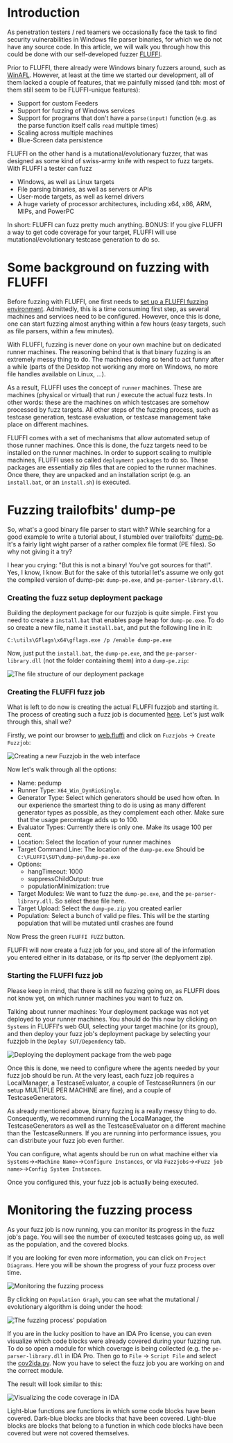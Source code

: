 <!---
Copyright 2017-2020 Siemens AG

Permission is hereby granted, free of charge, to any person obtaining a
copy of this software and associated documentation files (the
"Software"), to deal in the Software without restriction, including without
limitation the rights to use, copy, modify, merge, publish, distribute,
sublicense, and/or sell copies of the Software, and to permit persons to whom the
Software is furnished to do so, subject to the following conditions:

The above copyright notice and this permission notice shall be
included in all copies or substantial portions of the Software.

THE SOFTWARE IS PROVIDED "AS IS", WITHOUT WARRANTY OF ANY KIND, EXPRESS
OR IMPLIED, INCLUDING BUT NOT LIMITED TO THE WARRANTIES OF
MERCHANTABILITY, FITNESS FOR A PARTICULAR PURPOSE AND NONINFRINGEMENT. IN NO EVENT
SHALL THE AUTHORS OR COPYRIGHT HOLDERS BE LIABLE FOR ANY CLAIM, DAMAGES OR
OTHER LIABILITY, WHETHER IN AN ACTION OF CONTRACT, TORT OR OTHERWISE,
ARISING FROM, OUT OF OR IN CONNECTION WITH THE SOFTWARE OR THE USE OR OTHER
DEALINGS IN THE SOFTWARE.

Author(s): Thomas Riedmaier
-->

# Introduction
As penetration testers / red teamers we occasionally face the task to find security vulnerabilities in Windows file parser binaries, for which we do not have any source code. In this article, we will walk you through how this could be done with our self-developed fuzzer [FLUFFI](https://github.com/siemens/fluffi).

Prior to FLUFFI, there already were Windows binary fuzzers around, such as [WinAFL](https://github.com/googleprojectzero/winafl). However, at least at the time we started our development, all of them lacked a couple of features, that we painfully missed (and tbh: most of them still seem to be FLUFFI-unique features):

- Support for custom Feeders
- Support for fuzzing of Windows services
- Support for programs that don't have a `parse(input)` function (e.g. as the parse function itself calls `read` multiple times)
- Scaling across multiple machines
- Blue-Screen data persistence

FLUFFI on the other hand is a mutational/evolutionary fuzzer, that was designed as some kind of swiss-army knife with respect to fuzz targets. With FLUFFI a tester can fuzz

-   Windows, as well as Linux targets
-   File parsing binaries, as well as servers or APIs
-   User-mode targets, as well as kernel drivers
-   A huge variety of processor architectures, including x64, x86, ARM, MIPs, and PowerPC

In short: FLUFFI can fuzz pretty much anything. BONUS: If you give FLUFFI a way to get code coverage for your target, FLUFFI will use mutational/evolutionary testcase generation to do so.

# Some background on fuzzing with FLUFFI
Before fuzzing with FLUFFI, one first needs to [set up a FLUFFI fuzzing environment](../../getting_started.md). Admittedly, this is a time consuming first step, as several machines and services need to be configured. However, once this is done, one can start fuzzing almost anything within a few hours (easy targets, such as file parsers, within a few minutes).

With FLUFFI, fuzzing is never done on your own machine but on dedicated runner machines. The reasoning behind that is that binary fuzzing is an extremely messy thing to do. The machines doing so tend to act funny after a while (parts of the Desktop not working any more on Windows, no more file handles available on Linux, ...).

As a result, FLUFFI uses the concept of `runner` machines. These are machines (physical or virtual) that run / execute the actual fuzz tests. In other words: these are the machines on which testcases are somehow processed by fuzz targets. All other steps of the fuzzing process, such as testcase generation, testcase evaluation, or testcase management take place on different machines.

FLUFFI comes with a set of mechanisms that allow automated setup of those runner machines. Once this is done, the fuzz targets need to be installed on the runner machines. In order to support scaling to multiple machines, FLUFFI uses so called `deployment packages` to do so. These packages are essentially zip files that are copied to the runner machines. Once there, they are unpacked and an installation script (e.g. an `install.bat`, or an `install.sh`) is executed.

# Fuzzing trailofbits' dump-pe
So, what's a good binary file parser to start with? While searching for a good example to write a tutorial about, I stumbled over trailofbits' [dump-pe](https://github.com/trailofbits/pe-parse/tree/master/dump-pe). It's a fairly light wight parser of a rather complex file format (PE files). So why not giving it a try?

I hear you crying: "But this is not a binary! You've got sources for that!". Yes, I know, I know. But for the sake of this tutorial let's assume we only got the compiled version of dump-pe: `dump-pe.exe`, and `pe-parser-library.dll`.

### Creating the fuzz setup deployment package
Building the deployment package for our fuzzjob is quite simple. First you need to create a `install.bat` that enables page heap for `dump-pe.exe`. To do so create a new file, name it `install.bat`, and put the following line in it:

```
C:\utils\GFlags\x64\gflags.exe /p /enable dump-pe.exe
```

Now, just put the `install.bat`, the `dump-pe.exe`, and the `pe-parser-library.dll` (not the folder containing them) into a `dump-pe.zip`:

![The file structure of our deployment package](deployment-package.png )

### Creating the FLUFFI fuzz job
What is left to do now is creating the actual FLUFFI fuzzjob and starting it. The process of creating such a fuzz job is documented [here](../../../docs/usage.md). Let's just walk through this, shall we?

Firstly, we point our browser to [web.fluffi](http://web.fluffi) and click on `Fuzzjobs` -> `Create Fuzzjob`:

![Creating a new Fuzzjob in the web interface](newFuzzjob.png)

Now let's walk through all the options:

-   Name: pedump
-   Runner Type: `X64_Win_DynRioSingle`.
-   Generator Type: Select which generators should be used how often. In our experience the smartest thing to do is using as many different generator types as possible, as they complement each other. Make sure that the usage percentage adds up to 100.
-   Evaluator Types: Currently there is only one. Make its usage 100 per cent.
-   Location: Select the location of your runner machines
-   Target Command Line: The location of the `dump-pe.exe` Should be `C:\FLUFFI\SUT\dump-pe\dump-pe.exe`
-   Options:
    -   hangTimeout: 1000
    -   suppressChildOutput: true
    -   populationMinimization: true
-   Target Modules: We want to fuzz the `dump-pe.exe`, and the `pe-parser-library.dll`. So select these file here.
-   Target Upload: Select the `dump-pe.zip` you created earlier
-   Population: Select a bunch of valid pe files. This will be the starting population that will be mutated until crashes are found

Now Press the green `FLUFFI FUZZ` button.

FLUFFI will now create a fuzz job for you, and store all of the information you entered either in its database, or its ftp server (the deplyoment zip).

### Starting the FLUFFI fuzz job
Please keep in mind, that there is still no fuzzing going on, as FLUFFI does not know yet, on which runner machines you want to fuzz on. 

Talking about runner machines: Your deployment package was not yet deployed to your runner machines. You should do this now by clicking on `Systems` in FLUFFI's web GUI, selecting your target machine (or its group), and then deploy your fuzz job's deployment package by selecting your fuzzjob in the `Deploy SUT/Dependency` tab.

![Deploying the deployment package from the web page](deployPackageToSystem.png)

Once this is done, we need to configure where the agents needed by your fuzz job should be run. At the very least, each fuzz job requires a LocalManager, a TestcaseEvaluator, a couple of TestcaseRunners (in our setup MULTIPLE PER MACHINE are fine), and a couple of TestcaseGenerators.

As already mentioned above, binary fuzzing is a really messy thing to do. Consequently, we recommend running the LocalManager, the TestcaseGenerators as well as the TestcaseEvaluator on a different machine than the TestcaseRunners. If you are running into performance issues, you can distribute your fuzz job even further.

You can configure, what agents should be run on what machine either via `Systems`->`<Machine Name>`->`Configure Instances`, or via `Fuzzjobs`->`<Fuzz job name>`->`Config System Instances`.

Once you configured this, your fuzz job is actually being executed.

# Monitoring the fuzzing process
As your fuzz job is now running, you can monitor its progress in the fuzz job's page. You will see the number of executed testcases going up, as well as the population, and the covered blocks.

If you are looking for even more information, you can click on `Project Diagrams`. Here you will be shown the progress of your fuzz process over time. 

![Monitoring the fuzzing process](PerformanceGraphs.png)

By clicking on `Population Graph`, you can see what the mutational / evolutionary algorithm is doing under the hood:

![The fuzzing process' population](PopulationGraph.png)


If you are in the lucky position to have an IDA Pro license, you can even visualize which code blocks were already covered during your fuzzing run. To do so open a module for which coverage is being collected (e.g. the `pe-parser-library.dll` in IDA Pro. Then go to `File` -> `Script File` and select the [cov2ida.py](../../../ida_scripts/cov2ida.py). Now you have to select the fuzz job you are working on and the correct module.

The result will look similar to this:

![Visualizing the code coverage in IDA](coverageInIDA.png)

Light-blue functions are functions in which some code blocks have been covered. Dark-blue blocks are blocks that have been covered. Light-blue blocks are blocks that belong to a function in which code blocks have been covered but were not covered themselves.

